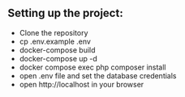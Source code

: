 <h2> Setting up the project: </h2>

- Clone the repository
- cp .env.example .env
- docker-compose build
- docker-compose up -d
- docker compose exec php composer install
- open .env file and set the database credentials
- open http://localhost in your browser
